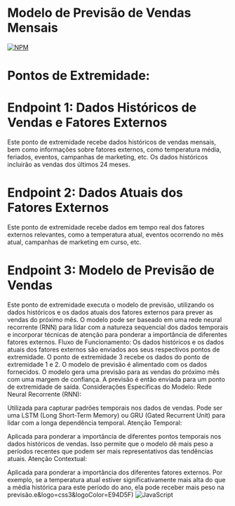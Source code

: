 # Modelo de Previsão de Vendas Mensais
[![NPM]([https://img.shields.io/npm/l/react)](https://github.com/ProfRenatoSimoes/dio-lab-open-source/new/main)
# Pontos de Extremidade:
# Endpoint 1: Dados Históricos de Vendas e Fatores Externos

Este ponto de extremidade recebe dados históricos de vendas mensais, bem como informações sobre fatores externos, como temperatura média, feriados, eventos, campanhas de marketing, etc.
Os dados históricos incluirão as vendas dos últimos 24 meses.

# Endpoint 2: Dados Atuais dos Fatores Externos

Este ponto de extremidade recebe dados em tempo real dos fatores externos relevantes, como a temperatura atual, eventos ocorrendo no mês atual, campanhas de marketing em curso, etc.
# Endpoint 3: Modelo de Previsão de Vendas

Este ponto de extremidade executa o modelo de previsão, utilizando os dados históricos e os dados atuais dos fatores externos para prever as vendas do próximo mês.
O modelo pode ser baseado em uma rede neural recorrente (RNN) para lidar com a natureza sequencial dos dados temporais e incorporar técnicas de atenção para ponderar a importância de diferentes fatores externos.
Fluxo de Funcionamento:
Os dados históricos e os dados atuais dos fatores externos são enviados aos seus respectivos pontos de extremidade.
O ponto de extremidade 3 recebe os dados do ponto de extremidade 1 e 2.
O modelo de previsão é alimentado com os dados fornecidos.
O modelo gera uma previsão para as vendas do próximo mês com uma margem de confiança.
A previsão é então enviada para um ponto de extremidade de saída.
Considerações Específicas do Modelo:
Rede Neural Recorrente (RNN):

Utilizada para capturar padrões temporais nos dados de vendas.
Pode ser uma LSTM (Long Short-Term Memory) ou GRU (Gated Recurrent Unit) para lidar com a longa dependência temporal.
Atenção Temporal:

Aplicada para ponderar a importância de diferentes pontos temporais nos dados históricos de vendas.
Isso permite que o modelo dê mais peso a períodos recentes que podem ser mais representativos das tendências atuais.
Atenção Contextual:

Aplicada para ponderar a importância dos diferentes fatores externos.
Por exemplo, se a temperatura atual estiver significativamente mais alta do que a média histórica para este período do ano, ela pode receber mais peso na previsão.e&logo=css3&logoColor=E94D5F)
![JavaScript](https://img.shields.io/badge/JavaScript-000?style=for-the-badge&logo=javascript&logoColor=30A3DC)
